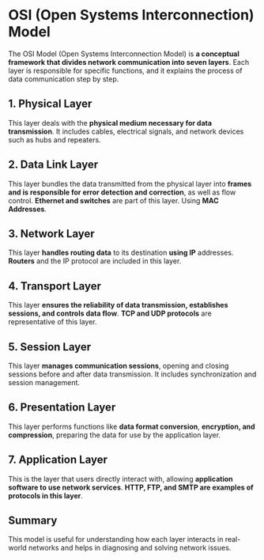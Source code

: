 <br>

# OSI (Open Systems Interconnection) Model
The OSI Model (Open Systems Interconnection Model) is **a conceptual framework that divides network communication into seven layers**. Each layer is responsible for specific functions, and it explains the process of data communication step by step.

## 1. Physical Layer
This layer deals with the **physical medium necessary for data transmission**. It includes cables, electrical signals, and network devices such as hubs and repeaters.

## 2. Data Link Layer
This layer bundles the data transmitted from the physical layer into **frames and is responsible for error detection and correction**, as well as flow control. **Ethernet and switches** are part of this layer. Using **MAC Addresses**.

## 3. Network Layer
This layer **handles routing data** to its destination **using IP** addresses. **Routers** and the IP protocol are included in this layer.

## 4. Transport Layer
This layer **ensures the reliability of data transmission, establishes sessions, and controls data flow**. **TCP and UDP protocols** are representative of this layer.

## 5. Session Layer
This layer **manages communication sessions**, opening and closing sessions before and after data transmission. It includes synchronization and session management.

## 6. Presentation Layer
This layer performs functions like **data format conversion**, **encryption, and compression**, preparing the data for use by the application layer.

## 7. Application Layer
This is the layer that users directly interact with, allowing **application software to use network services**. **HTTP, FTP, and SMTP are examples of protocols in this layer**.

## Summary
This model is useful for understanding how each layer interacts in real-world networks and helps in diagnosing and solving network issues.  
<br>